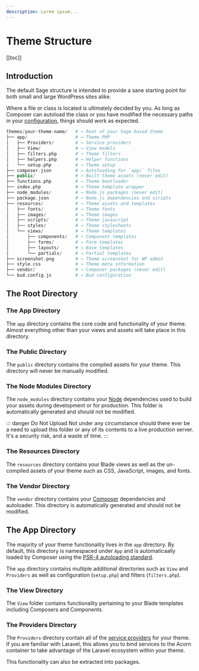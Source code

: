 ```yaml
---
description: Lorem ipsum...
---
```


# Theme Structure

[[toc]]

## Introduction

The default Sage structure is intended to provide a sane starting point for both small and large WordPress sites alike.

Where a file or class is located is ultimately decided by you. As long as Composer can autoload the class or you have modified the necessary paths in your [configuration](configuration.md), things should work as expected.

```php
themes/your-theme-name/   # → Root of your Sage based theme
├── app/                  # → Theme PHP
│   ├── Providers/        # → Service providers
│   ├── View/             # → View models
│   ├── filters.php       # → Theme filters
│   ├── helpers.php       # → Helper functions
│   └── setup.php         # → Theme setup
├── composer.json         # → Autoloading for `app/` files
├── public/               # → Built theme assets (never edit)
├── functions.php         # → Theme bootloader
├── index.php             # → Theme template wrapper
├── node_modules/         # → Node.js packages (never edit)
├── package.json          # → Node.js dependencies and scripts
├── resources/            # → Theme assets and templates
│   ├── fonts/            # → Theme fonts
│   ├── images/           # → Theme images
│   ├── scripts/          # → Theme javascript
│   ├── styles/           # → Theme stylesheets
│   └── views/            # → Theme templates
│       ├── components/   # → Component templates
│       ├── forms/        # → Form templates
│       ├── layouts/      # → Base templates
│       └── partials/     # → Partial templates
├── screenshot.png        # → Theme screenshot for WP admin
├── style.css             # → Theme meta information
├── vendor/               # → Composer packages (never edit)
└── bud.config.js         # → Bud configuration
```

## The Root Directory

### The App Directory

The `app` directory contains the core code and functionality of your theme. Almost everything other than your views and assets will take place in this directory.

### The Public Directory

The `public` directory contains the compiled assets for your theme. This directory will never be manually modified.

### The Node Modules Directory

The `node_modules` directory contains your [Node](https://nodejs.org/) dependencies used to build your assets during development or for production. This folder is automatically generated and should not be modified.

::: danger Do Not Upload
Not under any circumstance should there ever be a need to upload this folder or any of its contents to a live production server. It's a security risk, and a waste of time.
:::

### The Resources Directory

The `resources` directory contains your Blade views as well as the un-compiled assets of your theme such as CSS, JavaScript, images, and fonts.

### The Vendor Directory

The `vendor` directory contains your [Composer](https://getcomposer.org/) dependencies and autoloader. This directory is automatically generated and should not be modified.

## The App Directory

The majority of your theme functionality lives in the `app` directory. By default, this directory is namespaced under `App` and is automaticaally loaded by Composer using the [PSR-4 autoloading standard](https://www.php-fig.org/psr/psr-4/).

The `app` directory contains multiple additional directories such as `View` and `Providers` as well as configuration (`setup.php`) and filters (`filters.php`).

### The View Directory

The `View` folder contains functionality pertaining to your Blade templates including Composers and Components.

### The Providers Directory

The `Providers` directory contain all of the [service providers](https://laravel.com/docs/8.x/providers) for your theme. If you are familiar with Laravel, this allows you to bind services to the Acorn container to take advantage of the Laravel ecosystem within your theme.

This functionality can also be extracted into packages.
